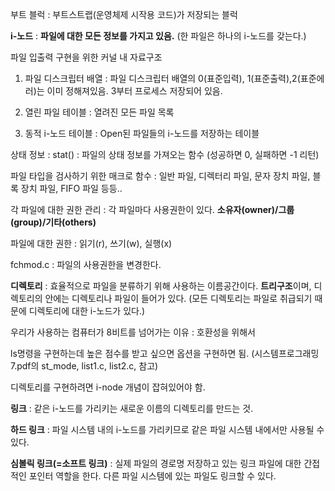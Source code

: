 부트 블럭 : 
부트스트랩(운영체제 시작용 코드)가 저장되는 블럭


**i-노드** : 
**파일에 대한 모든 정보를 가지고 있음.** 
(한 파일은 하나의 i-노드를 갖는다.)

파일 입출력 구현을 위한 커널 내 자료구조
1. 파일 디스크립터 배열 :
   파일 디스크립터 배열의 0(표준입력), 1(표준출력),2(표준에러)는 이미 정해져있음.
   3부터 프로세스 저장되어 있음.
   
2. 열린 파일 테이블 : 열려진 모든 파일 목록
3. 동적 i-노드 테이블 : Open된 파일들의 i-노드를 저장하는 테이블


상태 정보 : stat() : 파일의 상태 정보를 가져오는 함수 (성공하면 0, 실패하면 -1 리턴)


파일 타입을 검사하기 위한 매크로 함수 :
일반 파일, 디렉터리 파일, 문자 장치 파일, 블록 장치 파일, FIFO 파일 등등..


각 파일에 대한 권한 관리 : 각 파일마다 사용권한이 있다.
**소유자(owner)/그룹(group)/기타(others)**


파일에 대한 권한 : 읽기(r), 쓰기(w), 실행(x)


fchmod.c : 파일의 사용권한을 변경한다.


**디렉토리** : 
효율적으로 파일을 분류하기 위해 사용하는 이름공간이다.
**트리구조**이며, 디렉토리의 안에는 디렉토리나 파일이 들어가 있다.
(모든 디렉토리는 파일로 취급되기 때문에 디렉토리에 대한 i-노드가 있다.)

우리가 사용하는 컴퓨터가 8비트를 넘어가는 이유 : 호환성을 위해서


ls명령을 구현하는데 높은 점수를 받고 싶으면 옵션을 구현하면 됨.
(시스템프로그래밍7.pdf의 st_mode, list1.c, list2.c, 참고)


디렉토리를 구현하려면 i-node 개념이 잡혀있어야 함.


**링크** : 같은 i-노드를 가리키는 새로운 이름의 디렉토리를 만드는 것.
   
   **하드 링크** : 
      파일 시스템 내의 i-노드를 가리키므로 같은 파일 시스템 내에서만
      사용될 수 있다.

   
   **심볼릭 링크(=소프트 링크)** : 
      실제 파일의 경로명 저장하고 있는 링크
      파일에 대한 간접적인 포인터 역할을 한다.
      다른 파일 시스템에 있는 파일도 링크할 수 있다.



